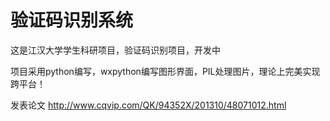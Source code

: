 # 验证码识别系统

这是江汉大学学生科研项目，验证码识别项目，开发中

项目采用python编写，wxpython编写图形界面，PIL处理图片，理论上完美实现跨平台！

发表论文  http://www.cqvip.com/QK/94352X/201310/48071012.html
